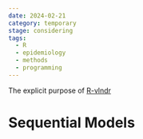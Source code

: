 ```yaml
---
date: 2024-02-21
category: temporary
stage: considering
tags:
  - R
  - epidemiology
  - methods
  - programming
---
```


The explicit purpose of [R-vlndr](../docs/Computational/R-vlndr.md)


# Sequential Models
